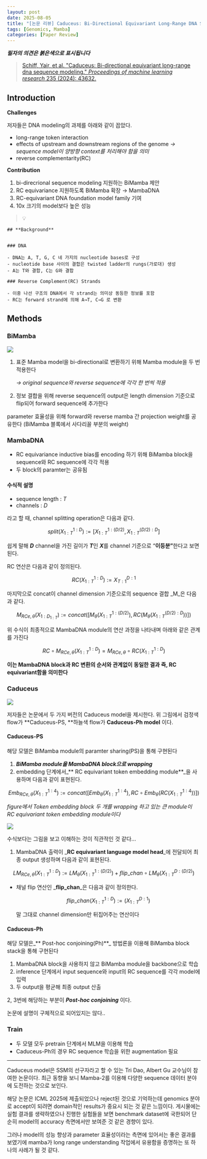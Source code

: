 ```yaml
---
layout: post
date: 2025-08-05
title: "[논문 리뷰] Caduceus: Bi-Directional Equivariant Long-Range DNA Sequence Modeling"
tags: [Genomics, Mamba]
categories: [Paper Review]
---
```


<span class="notion-red">_**필자의 의견은 붉은색으로 표시됩니다**_</span>


> [Schiff, Yair, et al. "Caduceus: Bi-directional equivariant long-range dna sequence modeling." ](https://pmc.ncbi.nlm.nih.gov/articles/PMC12189541/)[_Proceedings of machine learning research_](https://pmc.ncbi.nlm.nih.gov/articles/PMC12189541/)[ 235 (2024): 43632.](https://pmc.ncbi.nlm.nih.gov/articles/PMC12189541/)



## Introduction


**Challenges**


저자들은 DNA modeling의 과제를 아래와 같이 꼽았다.

- long-range token interaction
- effects of upstream and downstream regions of the genome 
_→ sequence model이 양방향 context를 처리해야 함을 의미_
- reverse complementarity(RC)

**Contribution**

1. bi-direcrional sequence modeling 지원하는 BiMamba 제안
1. RC equivariance 지원하도록 BiMamba 확장 → MambaDNA
1. RC-equivariant DNA foundation model family 기여
1. 10x 크기의 model보다 높은 성능

> 💡 


	## **Background**


	### DNA

	- DNA는 A, T, G, C 네 가지의 nucleotide bases로 구성
	- nucleotide base 사이의 결합은 twisted ladder의 rungs(가로대) 생성
	- A는 T와 결합, C는 G와 결합

	### Reverse Complement(RC) Strands

	- 이중 나선 구조의 DNA에서 각 strand는 의미상 동등한 정보를 포함
	- RC는 forward strand에 의해 A→T, C→G 로 변환


## Methods



### BiMamba


![](https://prod-files-secure.s3.us-west-2.amazonaws.com/542b861c-36a8-4051-84e5-8804b6728dba/2c247d59-7815-4980-99f0-8f0d21f445a7/image.png?X-Amz-Algorithm=AWS4-HMAC-SHA256&X-Amz-Content-Sha256=UNSIGNED-PAYLOAD&X-Amz-Credential=ASIAZI2LB466RFENBBQM%2F20250925%2Fus-west-2%2Fs3%2Faws4_request&X-Amz-Date=20250925T170059Z&X-Amz-Expires=3600&X-Amz-Security-Token=IQoJb3JpZ2luX2VjEPD%2F%2F%2F%2F%2F%2F%2F%2F%2F%2FwEaCXVzLXdlc3QtMiJHMEUCIQCVtaHbCaeOU4gvORNyPoQ8jXfNpIu3KVQW6NKHWVj5NAIgNRvV03uG4Jrh1BpaH4rJioWmfBgfg1euvlhJx35XGzkq%2FwMIeBAAGgw2Mzc0MjMxODM4MDUiDIsexnFMiiaoCmDsbircA5UW%2BX%2BE2m%2FZYfu%2BVCun8zFqtO2mtdUICsEdEy1wDwt1rqDBJUEqVVMM%2FGtLBkireTyKMRcyc4tsRhUxiJ39n2xa1fC%2FeL%2B5uRv0F8uW0t0uqGJ%2FZ5kDbxMbdUYXic4qHJn1a72y%2FgWMKPJIrQ2dudPbSVeMSYIwRr%2FQgfSGytWMo%2BgJ6Rae39K3%2BYbrjC8gzsHJ63j0D7gK12X3k8QU5mlbvceXtB2FWc9%2Bld8Kal45joUGkLbmFdXP04RKR7s84V3iac4sduYR5RWLOeemY7H8O5G7udA7ws4nE772xsepdRfJgSw%2BB4j5fpV4BMJMjdSOb%2FllPmx0Y3xRhfwRFXnysW1wz%2F8DuGfV6CdRya%2FHVZKLeOooOIzC4Kk8P23TeEyXykLCByG4J9taMaWOKWR%2F5grWc%2Fil4dGnS2camJs%2BkSXdxCs50YI8UcEmQ3EOqSlEkP1%2Fp4z%2BznkSXiAxxI5BME8tG341KVD5znla29NvJC0wlSo95XBPBccdRBaTddC%2FjrADCgBnQAiZixf5DvxgskX5T3bnS%2Fj01V8AY%2Fs2Ht2DOB6mjdWCFcRRchyHYgAoP4CGW23OcQtNfsmbFGCnGMCyN%2B8c4zMb5RZ8jlhzBvzQR9SKppqqXbqzMKO91cYGOqUBUODFJ%2B3ZCQil489Sn3wgHHCXbIOg1PIqVqOS3QtloZRScyywi6zz5bM1OU4uYEGJV4iO7jGa2gV3K85G1K7690eM%2Foj9Lyo%2BHxcQlZQtxsWERJHUFMqb%2FDCaEOIA%2B2AYsYghuAwHPcuVjWbofBQM9G07%2BfvHLbBpcidshnW6R8cyrbTEdxMbjBS7SXWj4PgXmSTntIHQ%2BZpCLuonZVzIG%2BUNlFY6&X-Amz-Signature=5eda2f57562d5f9d1e6cb8f8b86fabc873e40bf6f4dbe5d437518c7e7afcc8fb&X-Amz-SignedHeaders=host&x-amz-checksum-mode=ENABLED&x-id=GetObject)

1. 표준 Mamba model을 bi-directional로 변환하기 위해 Mamba module을 두 번 적용한다

	_→ original sequence와 reverse sequence에 각각 한 번씩 적용_

1. 정보 결합을 위해 reverse sequence의 output은 length dimension 기준으로 flip되어 forward sequence에 추가한다

parameter 효율성을 위해 forward와 reverse mamba 간 projection weight를 공유한다 (BiMamba 블록에서 사다리꼴 부분의 weight)



### MambaDNA

- RC equivariance inductive bias를 encoding 하기 위해 BiMamba block을 sequence와 RC sequence에 각각 적용
- 두 block의 paramter는 공유됨


#### 수식적 설명

- sequence length : _T_
- channels : _D_

라고 할 때,  channel splitting operation은 다음과 같다.


$$
split(X^{1:D}_{1:T}):=[X^{1:(D/2)}_{1:T},X^{(D/2):D}_{1:T}]
$$


<span class="notion-red">쉽게 말해 </span><span class="notion-red">_**D**_</span><span class="notion-red"> channel을 가진 길이가 </span><span class="notion-red">_**T**_</span><span class="notion-red">인 </span><span class="notion-red">_**X**_</span><span class="notion-red">를 channel 기준으로 “</span><span class="notion-red">**이등분”**</span><span class="notion-red">한다고 보면 된다.</span>


RC 연산은 다음과 같이 정의된다.


$$
RC(X^{1:D}_{1:T}):=X^{D:1}_{T:1}
$$


마지막으로 concat이 channel dimension 기준으로의 sequence 결합 _M_은 다음과 같다.


$$
M_{RCe,\theta}(X_{1:D_{1:T}}):=concat([M_{\theta}(X^{1:(D/2)}_{1:T}),RC(M_{\theta}(X^{(D/2):D}_{1:T}))])
$$


위 수식이 최종적으로 MambaDNA module의 연산 과정을 나타내며 아래와 같은 관계를 가진다


$$
RC\circ M_{RCe,\theta}(X^{1:D}_{1:T}) = M_{RCe,\theta} \circ RC(X^{1:D}_{1:T})
$$


**이는 MambaDNA block과 RC 변환의 순서와 관계없이 동일한 결과 즉, RC equivariant함을 의미한다**



### Caduceus


![](https://prod-files-secure.s3.us-west-2.amazonaws.com/542b861c-36a8-4051-84e5-8804b6728dba/f94a60d7-8145-473b-aef9-7c68d3ec604a/image.png?X-Amz-Algorithm=AWS4-HMAC-SHA256&X-Amz-Content-Sha256=UNSIGNED-PAYLOAD&X-Amz-Credential=ASIAZI2LB466RFENBBQM%2F20250925%2Fus-west-2%2Fs3%2Faws4_request&X-Amz-Date=20250925T170059Z&X-Amz-Expires=3600&X-Amz-Security-Token=IQoJb3JpZ2luX2VjEPD%2F%2F%2F%2F%2F%2F%2F%2F%2F%2FwEaCXVzLXdlc3QtMiJHMEUCIQCVtaHbCaeOU4gvORNyPoQ8jXfNpIu3KVQW6NKHWVj5NAIgNRvV03uG4Jrh1BpaH4rJioWmfBgfg1euvlhJx35XGzkq%2FwMIeBAAGgw2Mzc0MjMxODM4MDUiDIsexnFMiiaoCmDsbircA5UW%2BX%2BE2m%2FZYfu%2BVCun8zFqtO2mtdUICsEdEy1wDwt1rqDBJUEqVVMM%2FGtLBkireTyKMRcyc4tsRhUxiJ39n2xa1fC%2FeL%2B5uRv0F8uW0t0uqGJ%2FZ5kDbxMbdUYXic4qHJn1a72y%2FgWMKPJIrQ2dudPbSVeMSYIwRr%2FQgfSGytWMo%2BgJ6Rae39K3%2BYbrjC8gzsHJ63j0D7gK12X3k8QU5mlbvceXtB2FWc9%2Bld8Kal45joUGkLbmFdXP04RKR7s84V3iac4sduYR5RWLOeemY7H8O5G7udA7ws4nE772xsepdRfJgSw%2BB4j5fpV4BMJMjdSOb%2FllPmx0Y3xRhfwRFXnysW1wz%2F8DuGfV6CdRya%2FHVZKLeOooOIzC4Kk8P23TeEyXykLCByG4J9taMaWOKWR%2F5grWc%2Fil4dGnS2camJs%2BkSXdxCs50YI8UcEmQ3EOqSlEkP1%2Fp4z%2BznkSXiAxxI5BME8tG341KVD5znla29NvJC0wlSo95XBPBccdRBaTddC%2FjrADCgBnQAiZixf5DvxgskX5T3bnS%2Fj01V8AY%2Fs2Ht2DOB6mjdWCFcRRchyHYgAoP4CGW23OcQtNfsmbFGCnGMCyN%2B8c4zMb5RZ8jlhzBvzQR9SKppqqXbqzMKO91cYGOqUBUODFJ%2B3ZCQil489Sn3wgHHCXbIOg1PIqVqOS3QtloZRScyywi6zz5bM1OU4uYEGJV4iO7jGa2gV3K85G1K7690eM%2Foj9Lyo%2BHxcQlZQtxsWERJHUFMqb%2FDCaEOIA%2B2AYsYghuAwHPcuVjWbofBQM9G07%2BfvHLbBpcidshnW6R8cyrbTEdxMbjBS7SXWj4PgXmSTntIHQ%2BZpCLuonZVzIG%2BUNlFY6&X-Amz-Signature=e3db23299848d97b4c746f8c9f09412d166f9e050c009cad969ac2a8486dd27e&X-Amz-SignedHeaders=host&x-amz-checksum-mode=ENABLED&x-id=GetObject)


저자들은 논문에서 두 가지 버전의 Caduceus model을 제시한다. 위 그림에서 검정색 flow가 **Caduceus-PS, **하늘색 flow가 **Caduceus-Ph model** 이다.



#### Caduceus-PS


해당 모델은 BiMamba module의 paramter sharing(PS)을 통해 구현된다

1. _**BiMamba module을 MambaDNA block으로 wrapping**_
1. embedding 단계에서_** RC equivariant token embedding module**_을 사용하며 다음과 같이 표현된다.

$$
Emb_{RCe,\theta}(X^{1:4}_{1:T}):=concat([Emb_{\theta}(X^{1:4}_{1:T}),RC \circ Emb_{\theta}(RC(X^{1:4}_{1:T}))])
$$


_figure에서 Token embedding block 두 개를 wrapping 하고 있는 큰 module이 RC equivariant token embedding module이다_


![](https://prod-files-secure.s3.us-west-2.amazonaws.com/542b861c-36a8-4051-84e5-8804b6728dba/b175e4da-71eb-4e91-8c23-a06dabe673c9/image.png?X-Amz-Algorithm=AWS4-HMAC-SHA256&X-Amz-Content-Sha256=UNSIGNED-PAYLOAD&X-Amz-Credential=ASIAZI2LB466RFENBBQM%2F20250925%2Fus-west-2%2Fs3%2Faws4_request&X-Amz-Date=20250925T170059Z&X-Amz-Expires=3600&X-Amz-Security-Token=IQoJb3JpZ2luX2VjEPD%2F%2F%2F%2F%2F%2F%2F%2F%2F%2FwEaCXVzLXdlc3QtMiJHMEUCIQCVtaHbCaeOU4gvORNyPoQ8jXfNpIu3KVQW6NKHWVj5NAIgNRvV03uG4Jrh1BpaH4rJioWmfBgfg1euvlhJx35XGzkq%2FwMIeBAAGgw2Mzc0MjMxODM4MDUiDIsexnFMiiaoCmDsbircA5UW%2BX%2BE2m%2FZYfu%2BVCun8zFqtO2mtdUICsEdEy1wDwt1rqDBJUEqVVMM%2FGtLBkireTyKMRcyc4tsRhUxiJ39n2xa1fC%2FeL%2B5uRv0F8uW0t0uqGJ%2FZ5kDbxMbdUYXic4qHJn1a72y%2FgWMKPJIrQ2dudPbSVeMSYIwRr%2FQgfSGytWMo%2BgJ6Rae39K3%2BYbrjC8gzsHJ63j0D7gK12X3k8QU5mlbvceXtB2FWc9%2Bld8Kal45joUGkLbmFdXP04RKR7s84V3iac4sduYR5RWLOeemY7H8O5G7udA7ws4nE772xsepdRfJgSw%2BB4j5fpV4BMJMjdSOb%2FllPmx0Y3xRhfwRFXnysW1wz%2F8DuGfV6CdRya%2FHVZKLeOooOIzC4Kk8P23TeEyXykLCByG4J9taMaWOKWR%2F5grWc%2Fil4dGnS2camJs%2BkSXdxCs50YI8UcEmQ3EOqSlEkP1%2Fp4z%2BznkSXiAxxI5BME8tG341KVD5znla29NvJC0wlSo95XBPBccdRBaTddC%2FjrADCgBnQAiZixf5DvxgskX5T3bnS%2Fj01V8AY%2Fs2Ht2DOB6mjdWCFcRRchyHYgAoP4CGW23OcQtNfsmbFGCnGMCyN%2B8c4zMb5RZ8jlhzBvzQR9SKppqqXbqzMKO91cYGOqUBUODFJ%2B3ZCQil489Sn3wgHHCXbIOg1PIqVqOS3QtloZRScyywi6zz5bM1OU4uYEGJV4iO7jGa2gV3K85G1K7690eM%2Foj9Lyo%2BHxcQlZQtxsWERJHUFMqb%2FDCaEOIA%2B2AYsYghuAwHPcuVjWbofBQM9G07%2BfvHLbBpcidshnW6R8cyrbTEdxMbjBS7SXWj4PgXmSTntIHQ%2BZpCLuonZVzIG%2BUNlFY6&X-Amz-Signature=84178db940bef5fe010d585cf69bc8c68bb7c1a6aaeed5ddfa9794c8bb79a3f2&X-Amz-SignedHeaders=host&x-amz-checksum-mode=ENABLED&x-id=GetObject)


<span class="notion-red">수식보다는 그림을 보고 이해하는 것이 직관적인 것 같다…</span>

1. MambaDNA 출력이 _**RC equivariant language model head**_에 전달되어 최종 output 생성하며 다음과 같이 표현된다.

$$
LM_{RCe,\theta}(X^{1:D}_{1:T}):= LM_{\theta}(X^{1:(D/2)}_{1:T})+flip\_chan\circ LM_{\theta}(X^{D:(D/2)}_{1:T})
$$

- 채널 flip 연산인 _**flip\_chan**_은 다음과 같이 정의한다.

	$$
	flip\_chan(X^{1:D}_{1:T}):=(X^{D:1}_{1:T})
	$$


	말 그대로 channel dimension만 뒤집어주는 연산이다



#### Caduceus-Ph


해당 모델은_** Post-hoc conjoining(Ph)**_ 방법론을 이용해 BiMamba block stack을 통해 구현된다

1. MambaDNA block을 사용하지 않고 BiMamba module을 backbone으로 학습
1. inference 단계에서 input sequence와 input의 RC sequence를 각각 model에 입력
1. 두 output을 평균해 최종 output 산출

2, 3번에 해당하는 부분이 _**Post-hoc conjoining**_ 이다.


<span class="notion-red">논문에 설명이 구체적으로 되어있지는 않다..</span>



### Train

- 두 모델 모두 pretrain 단계에서 MLM을 이용해 학습
- Caduceus-Ph의 경우 RC sequence 학습을 위한 augmentation 필요

---


<span class="notion-red">Caduceus model은 SSM의 선구자라고 할 수 있는 Tri Dao, Albert Gu 교수님이 참여한 논문이다. 최근 동향을 보니 Mamba-2를 이용해 다양한 sequence 데이터 분야에 도전하는 것으로 보인다.</span>


<span class="notion-red">해당 논문은 ICML 2025에 제출되었으나 reject된 것으로 기억하는데 genomics 분야로 accept이 되려면 domain적인 results가 중요시 되는 것 같은 느낌이다. 게시물에는 실험 결과를 생략하였으나 진행한 실험들을 보면 benchmark dataset에 국한되어 단순히 model의 accuracy 측면에서만 보여준 것 같은 경향이 있다.</span>


<span class="notion-red">그러나 model의 성능 향상과 parameter 효율성이라는 측면에 있어서는 좋은 결과를 보였기에 mamba가 long range understanding 작업에서 유용함을 증명하는 또 하나의 사례가 될 것 같다.</span>

